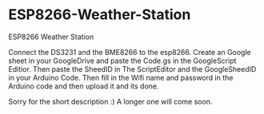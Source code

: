 # ESP8266-Weather-Station
ESP8266 Weather Station

Connect the DS3231 and the BME8266 to the esp8266. Create an Google sheet in your GoogleDrive and paste the Code.gs in the GoogleScript Editior. Then paste the SheedID in The ScriptEditor and the GoogleSheedID in your Arduino Code. Then fill in the Wifi name and password in the Arduino code and then upload it and its done.

Sorry for the short description :)
A longer one will come soon.
